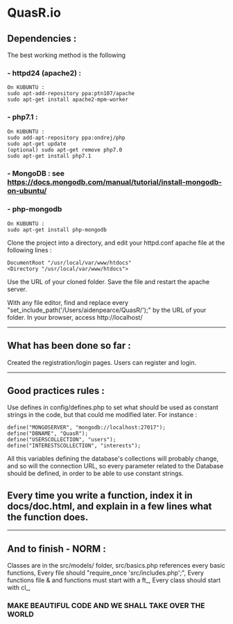 # QuasR.io

## Dependencies :

The best working method is the following

### - httpd24 (apache2) :

```
On KUBUNTU :
sudo apt-add-repository ppa:ptn107/apache
sudo apt-get install apache2-mpm-worker
```

### - php7.1 :

```
On KUBUNTU :
sudo add-apt-repository ppa:ondrej/php
sudo apt-get update
(optional) sudo apt-get remove php7.0
sudo apt-get install php7.1
```

### - MongoDB : see https://docs.mongodb.com/manual/tutorial/install-mongodb-on-ubuntu/

### - php-mongodb

```
On KUBUNTU :
sudo apt-get install php-mongodb
```

Clone the project into a directory, and edit your httpd.conf apache file at the following lines :

```
DocumentRoot "/usr/local/var/www/htdocs"
<Directory "/usr/local/var/www/htdocs">
```

Use the URL of your cloned folder.
Save the file and restart the apache server.

With any file editor, find and replace every "set_include_path('/Users/aidenpearce/QuasR/');" by the URL of your folder.
In your browser, access http://localhost/

____________________________________

## What has been done so far :

Created the registration/login pages.
Users can register and login.

____________________________________

## Good practices rules :

Use defines in config/defines.php to set what should be used as constant strings in the code, but that could me modified later.
For instance :

```
define("MONGOSERVER", "mongodb://localhost:27017");
define("DBNAME", "QuasR");
define("USERSCOLLECTION", "users");
define("INTERESTSCOLLECTION", "interests");
```

All this variables defining the database's collections will probably change, and so will the connection URL, so every parameter related to the Database should be defined, in order to be able to use constant strings.

## Every time you write a function, index it in docs/doc.html, and explain in a few lines what the function does.

____________________________________

## And to finish - NORM :

Classes are in the src/models/ folder,
src/basics.php references every basic functions,
Every file should "require_once 'src/includes.php';",
Every functions file & and functions must start with a ft_,
Every class should start with cl_,
### MAKE BEAUTIFUL CODE AND WE SHALL TAKE OVER THE WORLD
